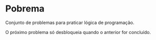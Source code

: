 # Pobrema

Conjunto de problemas para praticar lógica de programação.

O próximo problema só desbloqueia quando o anterior for concluído.
